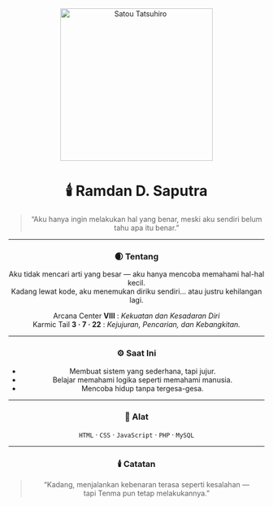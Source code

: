 <div align="center">

<img src="https://i.pinimg.com/originals/8a/41/2f/8a412f96e4b59bb0c5f7c3fdc49e9985.gif" width="300px" alt="Satou Tatsuhiro">

# 🕯️ Ramdan D. Saputra  
> “Aku hanya ingin melakukan hal yang benar, meski aku sendiri belum tahu apa itu benar.”

---

### 🌒 Tentang  
Aku tidak mencari arti yang besar — aku hanya mencoba memahami hal-hal kecil.  
Kadang lewat kode, aku menemukan diriku sendiri… atau justru kehilangan lagi.  

Arcana Center **VIII** : _Kekuatan dan Kesadaran Diri_  
Karmic Tail **3 · 7 · 22** : _Kejujuran, Pencarian, dan Kebangkitan._

---

### ⚙️ Saat Ini  
- Membuat sistem yang sederhana, tapi jujur.  
- Belajar memahami logika seperti memahami manusia.  
- Mencoba hidup tanpa tergesa-gesa.

---

### 🧩 Alat  
`HTML` · `CSS` · `JavaScript` · `PHP` · `MySQL`

---

### 🕯️ Catatan  
> “Kadang, menjalankan kebenaran terasa seperti kesalahan —  
> tapi Tenma pun tetap melakukannya.”

</div>
